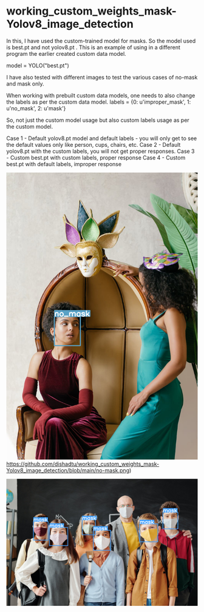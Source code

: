 # working_custom_weights_mask-Yolov8_image_detection

In this, I have used the custom-trained model for masks. So the model used is best.pt and not yolov8.pt .
This is an example of using in a different program the earlier created custom data model.

model = YOLO("best.pt")

I have also tested with different images to test the various cases of no-mask and mask only.

When working with prebuilt custom data models, one needs to also change the labels as per the custom data model.
    labels = {0: u'improper_mask', 1: u'no_mask', 2: u'mask'}
   
   
So, not just the custom model usage but also custom labels usage as per the custom model.

Case 1 - Default yolov8.pt model and default labels -  you will only get to see the default values only like person, cups, chairs, etc.
Case 2 - Default yolov8.pt with the custom labels, you will not get proper responses.
Case 3 - Custom best.pt with custom labels, proper response
Case 4 - Custom best.pt with default labels, improper response


![No Mask](https://github.com/dishadtu/working_custom_weights_mask-Yolov8_image_detection/blob/main/no-mask.png)https://github.com/dishadtu/working_custom_weights_mask-Yolov8_image_detection/blob/main/no-mask.png)


![Mask](https://github.com/dishadtu/working_custom_weights_mask-Yolov8_image_detection/blob/main/face-mask-detection.png)
